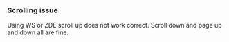 ### Scrolling issue
Using WS or ZDE scroll up does not work correct. Scroll down and page up and down all are fine.
